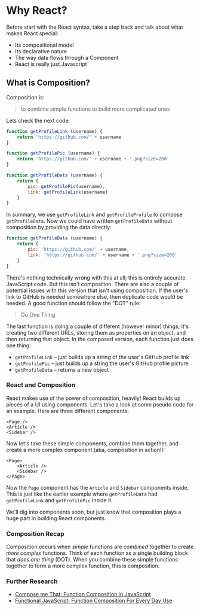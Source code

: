 # Why React?

Before start with the React syntax, take a step back and talk about what makes React special:

- Its compositional model
- Its declarative nature
- The way data flows through a Component
- React is really just Javascript

## What is Composition?

Composition is:

> to combine simple functions to build more complicated ones

Lets check the next code:

```javascript
function getProfileLink (username) {
    return 'https://github.com/' + username
}

function getProfilePic (username) {
    return 'https://github.com/' + username + '.png?size=200'
}

function getProfileData (username) {
    return {
        pic: getProfilePic(username),
        link: getProfileLink(username)
    }
}
```
In summary, we use `getProfileLink` and `getProfileProfile` to compose `getProfileData`. Now we could have written `getProfileData` without composition by providing the data directly:

```javascript
function getProfileData (username) {
    return {
        pic: 'https://github.com/' + username,
        link: 'https://github.com/' + username + '.png?size=200'
    }
}
```
There's nothing technically wrong with this at all; this is entirely accurate JavaScript code. But this isn't composition. There are also a couple of potential issues with this version that isn't using composition. If the user's link to GitHub is needed somewhere else, then duplicate code would be needed. A good function should follow the "DOT" rule:

> Do One Thing

The last function is doing a couple of different (however minor) things; it's creating two different URLs, storing them as properties on an object, and then returning that object. In the composed version, each function just does one thing:

- `getProfileLink` – just builds up a string of the user's GitHub profile link
- `getProfilePic` – just builds up a string the user's GitHub profile picture
- `getProfileData` – returns a new object

### React and Composition

React makes use of the power of composition, heavily! React builds up pieces of a UI using components. Let's take a look at some pseudo code for an example. Here are three different components:

```
<Page />
<Article />
<Sidebar />
```

Now let's take these simple components, combine them together, and create a more complex component (aka, composition in action!):

```
<Page>
    <Article />
    <Sidebar />
</Page>
```

Now the `Page` component has the `Article` and `Sidebar` components inside. This is just like the earlier example where `getProfileData` had `getProfileLink` and `getProfilePic` inside it.

We'll dig into components soon, but just know that composition plays a huge part in building React components.

### Composition Recap

Composition occurs when _simple_ functions are _combined_ together to create _more complex_ functions. Think of each function as a single building block that _does one thing_ (DOT). When you combine these simple functions together to form a more complex function, this is composition.

### Further Research
- [Compose me That: Function Composition in JavaScript](https://www.linkedin.com/pulse/compose-me-function-composition-javascript-kevin-greene/)
- [Functional JavaScript: Function Composition For Every Day Use](https://hackernoon.com/javascript-functional-composition-for-every-day-use-22421ef65a10)